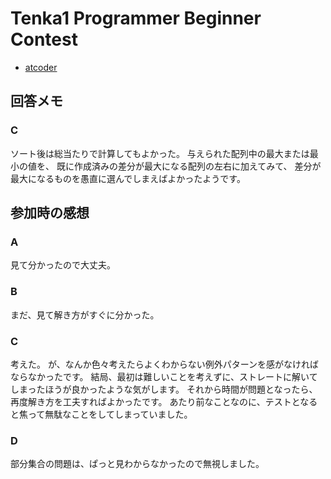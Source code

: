 # Tenka1 Programmer Beginner Contest

* [atcoder](https://tenka1-2018-beginner.contest.atcoder.jp/)

## 回答メモ

### C

ソート後は総当たりで計算してもよかった。
与えられた配列中の最大または最小の値を、
既に作成済みの差分が最大になる配列の左右に加えてみて、
差分が最大になるものを愚直に選んでしまえばよかったようです。

## 参加時の感想

### A

見て分かったので大丈夫。

### B

まだ、見て解き方がすぐに分かった。

### C

考えた。
が、なんか色々考えたらよくわからない例外パターンを感がなければならなかったです。
結局、最初は難しいことを考えずに、ストレートに解いてしまったほうが良かったような気がします。
それから時間が問題となったら、再度解き方を工夫すればよかったです。
あたり前なことなのに、テストとなると焦って無駄なことをしてしまっていました。

### D

部分集合の問題は、ぱっと見わからなかったので無視しました。

